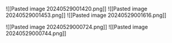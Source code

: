 ![[Pasted image 20240529001420.png]]
![[Pasted image 20240529001453.png]]
![[Pasted image 20240529001616.png]]


![[Pasted image 20240529000724.png]]
![[Pasted image 20240529000744.png]]